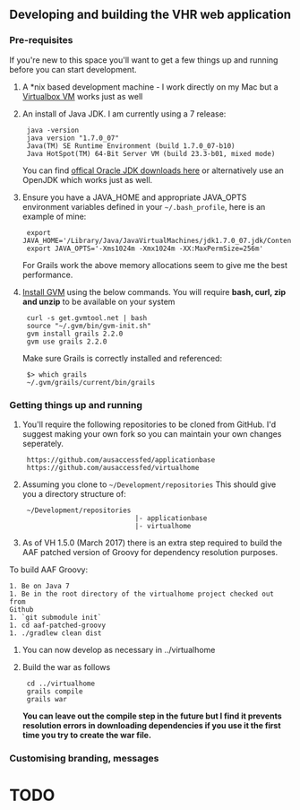 ## Developing and building the VHR web application

### Pre-requisites
If you're new to this space you'll want to get a few things up and running before you can start development.

1. A *nix based development machine - I work directly on my Mac but a [Virtualbox VM](http://www.virtualbox.org) works just as well
1. An install of Java JDK. I am currently using a 7 release:
  
		java -version
		java version "1.7.0_07"
		Java(TM) SE Runtime Environment (build 1.7.0_07-b10)
		Java HotSpot(TM) 64-Bit Server VM (build 23.3-b01, mixed mode)
    
	You can find [offical Oracle JDK downloads here](http://www.oracle.com/technetwork/java/javase/downloads/index.html) or alternatively use an OpenJDK which works just as well.

1. Ensure you have a JAVA_HOME and appropriate JAVA_OPTS environment variables defined in your `~/.bash_profile`, here is an example of mine:

		export JAVA_HOME='/Library/Java/JavaVirtualMachines/jdk1.7.0_07.jdk/Contents/Home'
		export JAVA_OPTS='-Xms1024m -Xmx1024m -XX:MaxPermSize=256m'
  
	For Grails work the above memory allocations seem to give me the best performance.

1. [Install GVM](http://gvmtool.net/) using the below commands. You will require **bash, curl, zip and unzip** to be available on your system
  
    	curl -s get.gvmtool.net | bash
    	source "~/.gvm/bin/gvm-init.sh"
    	gvm install grails 2.2.0
    	gvm use grails 2.2.0

	Make sure Grails is correctly installed and referenced:

    	$> which grails
    	~/.gvm/grails/current/bin/grails

### Getting things up and running

1. You'll require the following repositories to be cloned from GitHub. I'd suggest making your own fork so you can maintain your own changes seperately.

		https://github.com/ausaccessfed/applicationbase
		https://github.com/ausaccessfed/virtualhome
		
1. Assuming you clone to `~/Development/repositories` This should give you a directory structure of:

		~/Development/repositories
								   |- applicationbase
								   |- virtualhome
								   
1.  As of VH 1.5.0 (March 2017) there is an extra step required to build the AAF
patched version of Groovy for dependency resolution purposes.

To build AAF Groovy:

    1. Be on Java 7
    1. Be in the root directory of the virtualhome project checked out from
    Github
    1. `git submodule init`
    1. cd aaf-patched-groovy
    1. ./gradlew clean dist

1. You can now develop as necessary in ../virtualhome

1. Build the war as follows

		cd ../virtualhome
		grails compile
		grails war
		
	**You can leave out the compile step in the future but I find it prevents resolution errors in downloading dependencies if you use it the first time you try to create the war file.**
	
### Customising branding, messages
# TODO

